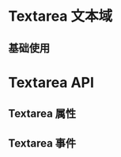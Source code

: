 <script setup>
import Default from './default.vue'
import API from './api.vue'
import Event from './event.vue'
</script>

# Textarea 文本域

## 基础使用

<Preview comp-name="Textarea" demo-name="default">
  <Default />
</Preview>

# Textarea API

## Textarea 属性

<API />

## Textarea 事件

<Event />
